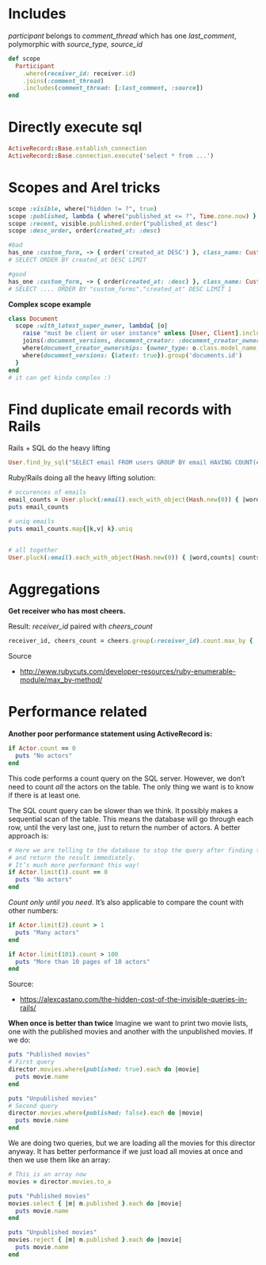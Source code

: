 # Includes
*participant* belongs to *comment_thread* which has one *last_comment*, polymorphic with *source_type, source_id*
```ruby
def scope
  Participant
    .where(receiver_id: receiver.id)
    .joins(:comment_thread)
    .includes(comment_thread: [:last_comment, :source])
end
```

# Directly execute sql
```ruby
ActiveRecord::Base.establish_connection
ActiveRecord::Base.connection.execute('select * from ...')
```

# Scopes and Arel tricks
```ruby
scope :visible, where("hidden != ?", true)
scope :published, lambda { where("published_at <= ?", Time.zone.now) }
scope :recent, visible.published.order("published_at desc")
scope :desc_order, order(created_at: :desc)

#bad
has_one :custom_form, -> { order('created_at DESC') }, class_name: CustomForm
# SELECT ORDER BY created_at DESC LIMIT 

#good
has_one :custom_form, -> { order(created_at: :desc) }, class_name: CustomForm
# SELECT .... ORDER BY "custom_forms"."created_at" DESC LIMIT 1
```
**Complex scope example**
```ruby
class Document
  scope :with_latest_super_owner, lambda{ |o|
    raise "must be client or user instance" unless [User, Client].include?(o.class)
    joins(:document_versions, document_creator: :document_creator_ownerships).
    where(document_creator_ownerships: {owner_type: o.class.model_name, owner_id: o.id}).
    where(document_versions: {latest: true}).group('documents.id')
  }
end
# it can get kinda complex :)
```
# Find duplicate email records with Rails
Rails + SQL do the heavy lifting
```ruby
User.find_by_sql("SELECT email FROM users GROUP BY email HAVING COUNT(email) > 1;")
```
Ruby/Rails doing all the heavy lifting solution:
```ruby
# occurences of emails
email_counts = User.pluck(:email).each_with_object(Hash.new(0)) { |word,counts| counts[word] += 1 }.select { |k,v| v >1 }
puts email_counts

# uniq emails
puts email_counts.map{|k,v| k}.uniq


# all together
User.pluck(:email).each_with_object(Hash.new(0)) { |word,counts| counts[word] += 1 }.select { |k,v| v >1 }.map{|k,v| k}.uniq
```
# Aggregations
**Get receiver who has most cheers.**

Result: *receiver_id* paired with *cheers_count*
```ruby
receiver_id, cheers_count = cheers.group(:receiver_id).count.max_by { |(_receiver_id, total_cheer)| total_cheer }
```
Source
- http://www.rubycuts.com/developer-resources/ruby-enumerable-module/max_by-method/
# Performance related
**Another poor performance statement using ActiveRecord is:**
```ruby
if Actor.count == 0
  puts "No actors"
end
```
This code performs a count query on the SQL server. However, we don’t need to count *all* the actors on the table. The only thing we want is to know if there is at least one.

The SQL count query can be slower than we think. It possibly makes a sequential scan of the table. This means the database will go through each row, until the very last one, just to return the number of actors. A better approach is:
```ruby
# Here we are telling to the database to stop the query after finding the first one 
# and return the result immediately. 
# It’s much more performant this way!
if Actor.limit(1).count == 0
  puts "No actors"
end
```
*Count only until you need*. It’s also applicable to compare the count with other numbers:
```ruby
if Actor.limit(2).count > 1
  puts "Many actors"
end

if Actor.limit(101).count > 100
  puts "More than 10 pages of 10 actors"
end
```
Source:
- https://alexcastano.com/the-hidden-cost-of-the-invisible-queries-in-rails/

**When once is better than twice**
Imagine we want to print two movie lists, one with the published movies and another with the unpublished movies. If we do:
```ruby
puts "Published movies"
# First query
director.movies.where(published: true).each do |movie|
  puts movie.name
end

puts "Unpublished movies"
# Second query
director.movies.where(published: false).each do |movie|
  puts movie.name
end
```
We are doing two queries, but we are loading all the movies for this director anyway. It has better performance if we just load all movies at once and then we use them like an array:
```ruby
# This is an array now
movies = director.movies.to_a

puts "Published movies"
movies.select { |m| m.published }.each do |movie|
  puts movie.name
end

puts "Unpublished movies"
movies.reject { |m| m.published }.each do |movie|
  puts movie.name
end
```
